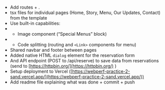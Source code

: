 - Add routes + .
- tsx files for individual pages (Home, Story, Menu, Our Updates, Contact) from the template
- Use built-in capabilities:
- - Image component (“Special Menus” block)
- - Code splitting (routing and `<Link>` components for menu)
- Shared navbar and footer between pages
- Added native HTML `dialog` element for the reservation form
- And API endpoint (POST to /api/reserve) to save data from reservations (send to [https://httpbin.org/](https://httpbin.org/) )
- Setup deployment to Vercel ([https://webperf-practice-2-sand.vercel.app/](https://webperf-practice-2-sand.vercel.app/))
- Add readme file explaining what was done + commit + push
